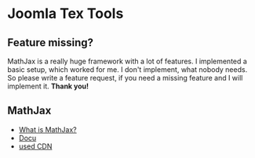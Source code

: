 # Joomla Tex Tools

## Feature missing?
MathJax is a really huge framework with a lot of features. I implemented a basic setup, which worked for me. I don't implement, what nobody needs. So please write a feature request, if you need a missing feature and I will implement it.
**Thank you!**


## MathJax
- [What is MathJax?](https://www.mathjax.org/)
- [Docu](http://docs.mathjax.org/en/v2.5-latest/index.html)
- [used CDN](https://cdnjs.com/libraries/mathjax/2.7.5)